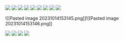 ![](https://i.imgur.com/hBaoXAa.png)
![](https://i.imgur.com/SSPHGgN.png)
![](https://i.imgur.com/sQX5a7a.png)
![](https://i.imgur.com/vHVsLcU.png)
![](https://i.imgur.com/H2qEHk5.png)
![](https://i.imgur.com/2zm0zgf.png)
![](https://i.imgur.com/9bSbAR9.png)
![](https://i.imgur.com/WQ1KMd6.png)
![](https://i.imgur.com/BPHtnro.png)

<!--⚠️Imgur upload failed, check dev console-->
![[Pasted image 20231014153145.png]]![[Pasted image 20231014153146.png]]

![](https://i.imgur.com/p696lyE.png)
![](https://i.imgur.com/uB4dh3U.png)
![](https://i.imgur.com/s8qsfvn.png)
![](https://i.imgur.com/jmZ89KD.png)
